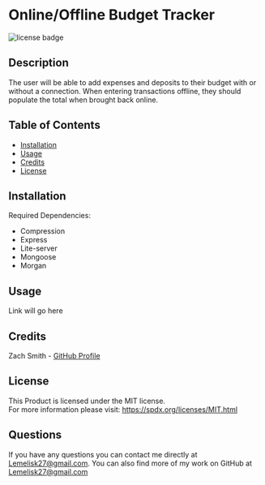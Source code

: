 # Online/Offline Budget Tracker
![license badge](https://img.shields.io/badge/license-MIT-blue)
## Description
The user will be able to add expenses and deposits to their budget with or without a connection. When entering transactions offline, they should populate the total when brought back online.
## Table of Contents
- [Installation](#installation)
- [Usage](#usage)
- [Credits](#credits)
- [License](#license)
## Installation
Required Dependencies:
- Compression
- Express
- Lite-server
- Mongoose
- Morgan
  
## Usage
Link will go here  
## Credits
Zach Smith - [GitHub Profile](https://github.com/Lemelisk27@gmail.com)  
## License
This Product is licensed under the MIT license.  
For more information please visit: https://spdx.org/licenses/MIT.html
## Questions  
If you have any questions you can contact me directly at Lemelisk27@gmail.com. You can also find more of my work on GitHub at [Lemelisk27@gmail.com](https://github.com/Lemelisk27@gmail.com)